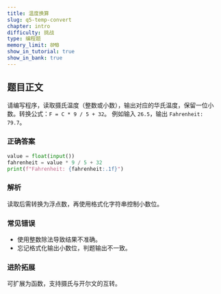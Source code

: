 ```yaml
---
title: 温度换算
slug: q5-temp-convert
chapter: intro
difficulty: 挑战
type: 编程题
memory_limit: 8MB
show_in_tutorial: true
show_in_bank: true
---
```

## 题目正文
请编写程序，读取摄氏温度（整数或小数），输出对应的华氏温度，保留一位小数。转换公式：`F = C * 9 / 5 + 32`。
例如输入 `26.5`，输出 `Fahrenheit: 79.7`。

### 正确答案
```python
value = float(input())
fahrenheit = value * 9 / 5 + 32
print(f"Fahrenheit: {fahrenheit:.1f}")
```

### 解析
读取后需转换为浮点数，再使用格式化字符串控制小数位。

### 常见错误
- 使用整数除法导致结果不准确。
- 忘记格式化输出小数位，判题输出不一致。

### 进阶拓展
可扩展为函数，支持摄氏与开尔文的互转。
